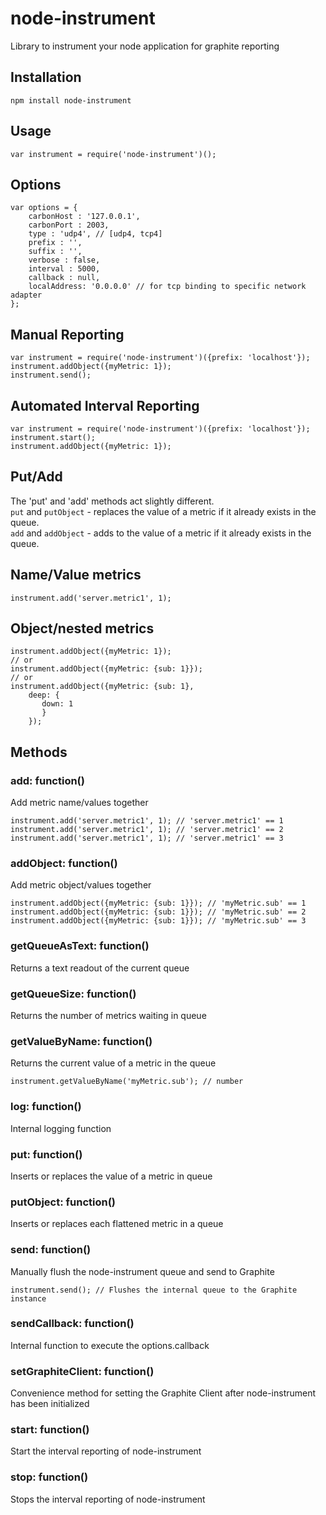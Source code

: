 # node-instrument
Library to instrument your node application for graphite reporting


## Installation 
`npm install node-instrument`


## Usage
`var instrument = require('node-instrument')();`


## Options
	var options = {
		carbonHost : '127.0.0.1',
		carbonPort : 2003,
		type : 'udp4', // [udp4, tcp4]
		prefix : '',
		suffix : '',
		verbose : false,
		interval : 5000,
		callback : null,
		localAddress: '0.0.0.0' // for tcp binding to specific network adapter
	};
	
## Manual Reporting

    var instrument = require('node-instrument')({prefix: 'localhost'});
    instrument.addObject({myMetric: 1});
    instrument.send();
    
## Automated Interval Reporting

    var instrument = require('node-instrument')({prefix: 'localhost'});
    instrument.start();
    instrument.addObject({myMetric: 1});
    
## Put/Add
The 'put' and 'add' methods act slightly different.  
`put` and `putObject` - replaces the value of a metric if it already exists in the queue.  
`add` and `addObject` - adds to the value of a metric if it already exists in the queue.
    
## Name/Value metrics

    instrument.add('server.metric1', 1);
    
## Object/nested metrics

    instrument.addObject({myMetric: 1});
    // or
    instrument.addObject({myMetric: {sub: 1}});
    // or 
    instrument.addObject({myMetric: {sub: 1}, 
		deep: {
		   down: 1
		   }
		});


## Methods

### add: function()
Add metric name/values together

    instrument.add('server.metric1', 1); // 'server.metric1' == 1
	instrument.add('server.metric1', 1); // 'server.metric1' == 2
	instrument.add('server.metric1', 1); // 'server.metric1' == 3
	

### addObject: function()
Add metric object/values together

	instrument.addObject({myMetric: {sub: 1}}); // 'myMetric.sub' == 1
	instrument.addObject({myMetric: {sub: 1}}); // 'myMetric.sub' == 2
	instrument.addObject({myMetric: {sub: 1}}); // 'myMetric.sub' == 3

### getQueueAsText: function()
Returns a text readout of the current queue

### getQueueSize: function()
Returns the number of metrics waiting in queue

### getValueByName: function()
Returns the current value of a metric in the queue

	instrument.getValueByName('myMetric.sub'); // number

### log: function()
Internal logging function

### put: function()
Inserts or replaces the value of a metric in queue

### putObject: function()
Inserts or replaces each flattened metric in a queue

### send: function()
Manually flush the node-instrument queue and send to Graphite

	instrument.send(); // Flushes the internal queue to the Graphite instance

### sendCallback: function()
Internal function to execute the options.callback

### setGraphiteClient: function()
Convenience method for setting the Graphite Client after node-instrument has been initialized 

### start: function()
Start the interval reporting of node-instrument

### stop: function()
Stops the interval reporting of node-instrument